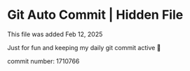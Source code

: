 # Git Auto Commit | Hidden File

This file was added Feb 12, 2025

Just for fun and keeping my daily git commit active 🤪

commit number: 1710766

